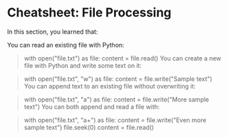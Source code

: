 # Cheatsheet: File Processing
In this section, you learned that:

You can read an existing file with Python:

> with open("file.txt") as file:
>     content = file.read()
You can create a new file with Python and write some text on it:

> with open("file.txt", "w") as file:
>     content = file.write("Sample text")
You can append text to an existing file without overwriting it:

> with open("file.txt", "a") as file:
>     content = file.write("More sample text")
You can both append and read a file with:

> with open("file.txt", "a+") as file:
>     content = file.write("Even more sample text")
>     file.seek(0)
>     content = file.read()